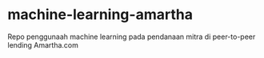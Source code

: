 # machine-learning-amartha
Repo penggunaah machine learning pada pendanaan mitra di peer-to-peer lending Amartha.com
